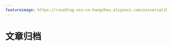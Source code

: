 ```yaml
---
featureimage: https://runzblog.oss-cn-hangzhou.aliyuncs.com/universal/background2.jpg
---
```

# 文章归档
